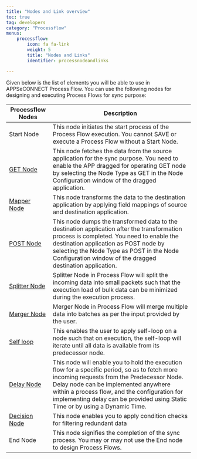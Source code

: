 ```yaml
---
title: "Nodes and Link overview"
toc: true
tag: developers
category: "Processflow"
menus: 
    processflow:
        icon: fa fa-link
        weight: 5
        title: "Nodes and Links" 
        identifier: processnodeandlinks 

---
```


Given below is the list of elements you will be able to use in APPSeCONNECT Process Flow. You can use the following nodes for designing and executing Process Flows for sync purpose:

|Processflow Nodes|Description|
|------------------|----------------|
|Start Node| This node initiates the start process of the Process Flow execution. You cannot SAVE or execute a Process Flow without a Start Node.|
|[GET Node](/processflow/working-with-GET/)|This node fetches the data from the source application for the sync purpose. You need to enable the APP dragged for operating GET node by selecting the Node Type as GET in the Node Configuration window of the dragged application.|
|[Mapper Node](/processflow/working-with-mapper/)| This node transforms the data to the destination application by applying field mappings of source and destination application.|
|[POST Node](/processflow/working-with-POST/)| This node dumps the transformed data to the destination application after the transformation process is completed. You need to enable the destination application as POST node by selecting the Node Type as POST in the Node Configuration window of the dragged destination application.|
|[Splitter Node](/processflow/working-with-processflow-splitter/)|Splitter Node in Process Flow will split the incoming data into small packets such that the execution load of bulk data can be minimized during the execution process.|
|[Merger Node](/processflow/working-with-revamped-merger/)|Merger Node in Process Flow will merge multiple data into batches as per the input provided by the user.  |
|[Self loop](/processflow/working-with-processflow-selfloop/)|This enables the user to apply self-loop on a node such that on execution, the self-loop will iterate until all data is available from its predecessor node.|
|[Delay Node](/processflow/working-with-processflow-delay/)| This node will enable you to hold the execution flow for a specific period, so as to fetch more incoming requests from the Predecessor Node. Delay node can be implemented anywhere within a process flow, and the configuration for implementing delay can be provided using Static Time or by using a Dynamic Time.|
|[Decision Node](/processflow/working-with-decision/)|This node enables you to apply condition checks for filtering redundant data|
|End Node| This node signifies the completion of the sync process. You may or may not use the End node to design Process Flows.|
